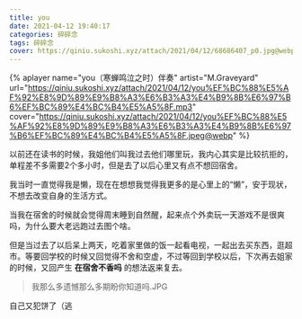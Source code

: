 ```yaml
---
title: you
date: 2021-04-12 19:40:17
categories: 碎碎念
tags: 碎碎念
cover: https://qiniu.sukoshi.xyz/attach/2021/04/12/68686407_p0.jpg@webp
---
```


{% aplayer
  name="you（寒蝉鸣泣之时）伴奏"
  artist="M.Graveyard"
  url="https://qiniu.sukoshi.xyz/attach/2021/04/12/you%EF%BC%88%E5%AF%92%E8%9D%89%E9%B8%A3%E6%B3%A3%E4%B9%8B%E6%97%B6%EF%BC%89%E4%BC%B4%E5%A5%8F.mp3"
  cover="https://qiniu.sukoshi.xyz/attach/2021/04/12/you%EF%BC%88%E5%AF%92%E8%9D%89%E9%B8%A3%E6%B3%A3%E4%B9%8B%E6%97%B6%EF%BC%89%E4%BC%B4%E5%A5%8F.jpeg@webp"
%}

以前还在读书的时候，我姐他们叫我过去他们哪里玩，我内心其实是比较抗拒的，单程差不多需要2个多小时，但是去了以后心里又有点不想回宿舍。

我当时一直觉得我是懒，现在在想想我觉得我更多的是心里上的“懒”，安于现状，不想去改变自身的生活方式。

当我在宿舍的时候就会觉得周末睡到自然醒，起来点个外卖玩一天游戏不是很爽吗，为什么要大老远跑过去图个啥。

但是当过去了以后呆上两天，吃着家里做的饭一起看电视，一起出去买东西，逛超市。等要回学校的时候又回觉得不舍和空虚，不过等回到学校以后，下次再去姐家的时候，又回产生 **在宿舍不香吗** 的想法返来复去。

> 我那么多遗憾那么多期盼你知道吗.JPG

自己又犯饼了（逃